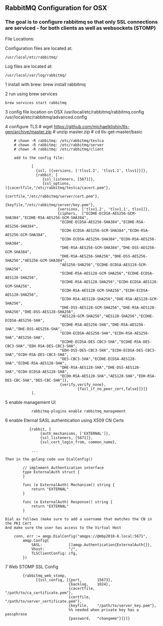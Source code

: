 

## RabbitMQ Configuration for OSX 

### The goal is to configure rabbitmq so that only SSL connections are serviced - for both clients as well as websockets (STOMP)

File Locations:

Configuration files are located at:

```
/usr/local/etc/rabbitmq/
```

Log files are located at:
```
/usr/local/var/log/rabbitmq/
```

1 install with brew:
	brew install rabbitmq

2 run using brew services

	brew services start rabbitmq

3 config file location on OSX
	/usr/local/etc/rabbitmq/rabbitmq.config
	/usr/local/etc/rabbitmq/advanced.config

4 configure TLS
		# wget https://github.com/michaelklishin/tls-gen/archive/master.zip 
		# unzip master.zip
		# cd tls-get-master/basic

		# chown -R rabbitmq: /etc/rabbitmq/testca
		# chown -R rabbitmq: /etc/rabbitmq/server
		# chown -R rabbitmq: /etc/rabbitmq/client

		add to the config file:

				[
				  {ssl, [{versions, ['tlsv1.2', 'tlsv1.1', tlsv1]}]},
				  {rabbit, [
					 {ssl_listeners, [5671]},
					 {ssl_options, [{cacertfile,"/etc/rabbitmq/testca/cacert.pem"},
									{certfile,"/etc/rabbitmq/server/cert.pem"},
									{keyfile,"/etc/rabbitmq/server/key.pem"},
							{versions, ['tlsv1.2', 'tlsv1.1', tlsv1]},
							{ciphers,  ["ECDHE-ECDSA-AES256-GCM-SHA384","ECDHE-RSA-AES256-GCM-SHA384",
							 "ECDHE-ECDSA-AES256-SHA384","ECDHE-RSA-AES256-SHA384",
							 "ECDH-ECDSA-AES256-GCM-SHA384","ECDH-RSA-AES256-GCM-SHA384",
							 "ECDH-ECDSA-AES256-SHA384","ECDH-RSA-AES256-SHA384",
							 "DHE-RSA-AES256-GCM-SHA384","DHE-DSS-AES256-GCM-SHA384",
							 "DHE-RSA-AES256-SHA256","DHE-DSS-AES256-SHA256","AES256-GCM-SHA384",
							 "AES256-SHA256","ECDHE-ECDSA-AES128-GCM-SHA256",
							 "ECDHE-RSA-AES128-GCM-SHA256","ECDHE-ECDSA-AES128-SHA256",
							 "ECDHE-RSA-AES128-SHA256","ECDH-ECDSA-AES128-GCM-SHA256",
							 "ECDH-RSA-AES128-GCM-SHA256","ECDH-ECDSA-AES128-SHA256",
							 "ECDH-RSA-AES128-SHA256","DHE-RSA-AES128-GCM-SHA256",
							 "DHE-DSS-AES128-GCM-SHA256","DHE-RSA-AES128-SHA256","DHE-DSS-AES128-SHA256",
							 "AES128-GCM-SHA256","AES128-SHA256","ECDHE-ECDSA-AES256-SHA",
							 "ECDHE-RSA-AES256-SHA","DHE-RSA-AES256-SHA","DHE-DSS-AES256-SHA",
							 "ECDH-ECDSA-AES256-SHA","ECDH-RSA-AES256-SHA","AES256-SHA",
							 "ECDHE-ECDSA-DES-CBC3-SHA","ECDHE-RSA-DES-CBC3-SHA","EDH-RSA-DES-CBC3-SHA",
							 "EDH-DSS-DES-CBC3-SHA","ECDH-ECDSA-DES-CBC3-SHA","ECDH-RSA-DES-CBC3-SHA",
							 "DES-CBC3-SHA","ECDHE-ECDSA-AES128-SHA","ECDHE-RSA-AES128-SHA",
							 "DHE-RSA-AES128-SHA","DHE-DSS-AES128-SHA","ECDH-ECDSA-AES128-SHA",
							 "ECDH-RSA-AES128-SHA","AES128-SHA","EDH-RSA-DES-CBC-SHA","DES-CBC-SHA"]},
							 {verify,verify_none},
									 {fail_if_no_peer_cert,false}]}]}
				].


5 enable management UI

```
			rabbitmq-plugins enable rabbitmq_management 
```

6  enable Eternal SASL authentication using X509 CN Certs


```
		   {rabbit, [
		        {auth_mechanisms, ['EXTERNAL']},
		        {ssl_listeners, [5671]},
		        {ssl_cert_login_from, common_name},

			...
```


	Then in the golang code use DialConfig()

	

```
		// implement Authentication interface
		type ExternalAuth struct {
		}

		func (e ExternalAuth) Mechanism() string {
			return "EXTERNAL"
		}

		func (e ExternalAuth) Response() string {
			return "EXTERNAL"
		}
```


	Dial as follows (make sure to add a username that matches the CN in the PKI Cert
	And make sure the user has access to the Virtual Host

```
	conn, err := amqp.DialConfig("amqps://@mbp2018-8.local:5671",
		amqp.Config{
			SASL:            []amqp.Authentication{ExternalAuth{}},
			Vhost:           "/",
			TLSClientConfig: cfg,
		})
```


7 Web STOMP SSL Config 

```
		{rabbitmq_web_stomp,
			  [{ssl_config, [{port,       15673},
							 {backlog,    1024},
							 {cacertfile, "/path/to/ca_certificate.pem"},
							 {certfile,   "/path/to/server_certificate.pem"},
							 {keyfile,    "/path/to/server_key.pem"},
							 %% needed when private key has a passphrase
							 {password,   "changeme"}]}]}
```


